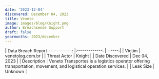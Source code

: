 ```yaml
---
date: '2023-12-04'
discovered: December 04, 2023
title: Veneto
image: images/blog/Knight.png
author: Breachsense Support
draft: false
yearmonths: 2023/december
---
```



| Data Breach Report
------------:     |:-------------:    | :-----:|
| Victim      | venetolog.com.br      | 
| Threat Actor      | Knight      | 
| Date Discovered      | Dec 04, 2023      | 
| Description      | Veneto Transportes is a logistics operator offering transportation, movement, and logistical operation services.      | 
| Leak Size      | Unknown      | 

